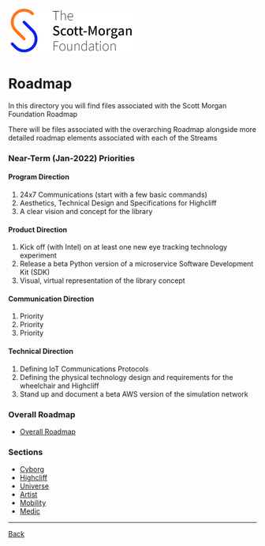 ![smf-logo](../images/smf-logo.png)
# Roadmap

In this directory you will find files associated with the Scott Morgan Foundation Roadmap

There will be files associated with the overarching Roadmap alongside more detailed roadmap elements associated with each of the Streams

### Near-Term (Jan-2022) Priorities
#### Program Direction
1. 24x7 Communications (start with a few basic commands)
2. Aesthetics, Technical Design and Specifications for Highcliff
3. A clear vision and concept for the library
#### Product Direction
1. Kick off (with Intel) on at least one new eye tracking technology experiment
2. Release a beta Python version of a microservice Software Development Kit (SDK)
3. Visual, virtual representation of the library concept
#### Communication Direction
1. Priority
2. Priority
3. Priority
#### Technical Direction
1. Defining IoT Communications Protocols
2. Defining the physical technology design and requirements for the wheelchair and Highcliff
3. Stand up and document a beta AWS version of the simulation network

### Overall Roadmap
- [Overall Roadmap](./overarching/readme.md)

### Sections
- [Cyborg](./cyborg/readme,md)
- [Highcliff](./highcliff/readme.md)
- [Universe](./universe/readme.md)
- [Artist](./artist/readme.md)
- [Mobility](./mobility/readme.md)
- [Medic](./medic/readme.md)

<hr>

[Back](../README.md)

